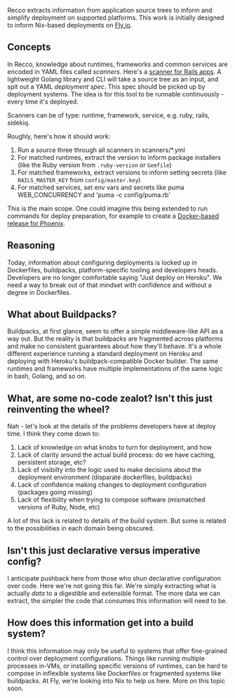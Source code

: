 Recco extracts information from application source trees to inform and simplify deployment on supported platforms. This work is initially designed to inform Nix-based deployments on [Fly.io](https://fly.io).

## Concepts

In Recco, knowledge about runtimes, frameworks and common services are encoded in YAML files called *scanners*. Here's a [scanner for Rails apps](scanners/rails.yml). A lightweight Golang library and CLI will take a source tree as an input, and spit out a YAML *deployment spec*. This spec should be picked up by deployment systems. The idea is for this tool to be runnable continuously - every time it's deployed.

Scanners can be of type: runtime, framework, service, e.g. ruby, rails, sidekiq.

Roughly, here's how it should work:

1. Run a source three through all scanners in scanners/*.yml
2. For matched runtimes, extract the version to inform package installers (like the Ruby version from `.ruby-version` or `Gemfile`)
3. For matched frameworks, extract versions to inform setting secrets (like `RAILS_MASTER_KEY` from `config/master.key`)
4. For matched services, set env vars and secrets like puma WEB_CONCURRENCY and 'puma -c config/puma.rb'

This is the main scope. One could imagine this being extended to run commands for deploy preparation, for example to create a [Docker-based release for Phoenix](https://hexdocs.pm/phoenix/Mix.Tasks.Phx.Gen.Release.html).
## Reasoning

Today, information about configuring deployments is locked up in Dockerfiles, buildpacks, platform-specific tooling and developers heads. Developers are no longer comfortable saying "Just deploy on Heroku". We need a way to break out of that mindset with confidence and without a degree in Dockerfiles.

## What about Buildpacks? 

Buildpacks, at first glance, seem to offer a simple middleware-like API as a way out. But the reality is that buildpacks are fragmented across platforms and make no consistent guarantees about how they'll behave. It's a whole different experience running a standard deployment on Heroku and deploying with Heroku's buildpack-compatible Docker builder. The same runtimes and frameworks have multiple implementations of the same logic in bash, Golang, and so on.

## What, are some no-code zealot? Isn't this just reinventing the wheel?

Nah - let's look at the details of the problems developers have at deploy time. I think they come down to:

1. Lack of knowledge on what knobs to turn for deployment, and how
2. Lack of clarity around the actual build process: do we have caching, persistent storage, etc?
3. Lack of visibilty into the logic used to make decisions about the deployment environment (disparate dockerfiles, buildpacks)
4. Lack of confidence making changes to deployment configuration (packages going missing)
5. Lack of flexibility when trying to compose software (mismatched versions of Ruby, Node, etc)

A lot of this lack is related to details of the build system. But some is related to the possibilities in each domain being obscured.

## Isn't this just declarative versus imperative config?

I anticipate pushback here from those who shun declarative configuration over code. Here we're not going this far. We're simply extracting what is actually *data* to a digestible and extensible format. The more data we can extract, the simpler the code that consumes this information will need to be.

## How does this information get into a build system?

I think this information may only be useful to systems that offer fine-grained control over deployment configurations. Things like running multiple processes in-VMs, or installing specific versions of runtimes, can be hard to compose in inflexible systems like Dockerfiles or fragmented systems like buildpacks. At Fly, we're looking into Nix to help us here. More on this topic soon.
